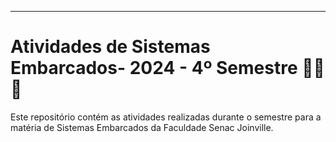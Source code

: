 ---

# Atividades de Sistemas Embarcados- 2024 - 4º Semestre 👩‍💻🔗

Este repositório contém as atividades realizadas durante o semestre para a matéria de Sistemas Embarcados da Faculdade Senac Joinville.

<!--/*## Atividades*/

### Atividade 1: [Nome da Atividade]

- **Descrição:** [Descrição breve da atividade]
- **Tecnologias:** [Tecnologias usadas]
- **Instruções:** 
  1. Clone o repositório.
  2. Navegue para o diretório da atividade: `cd atividade1`.
  3. Siga as instruções no arquivo `README.md` da atividade.

### Atividade 2: [Nome da Atividade]

- **Descrição:** [Descrição breve da atividade]
- **Tecnologias:** [Tecnologias usadas]
- **Instruções:** 
  1. Clone o repositório.
  2. Navegue para o diretório da atividade: `cd atividade2`.
  3. Siga as instruções no arquivo `README.md` da atividade.

### Atividade 3: [Nome da Atividade]

- **Descrição:** [Descrição breve da atividade]
- **Tecnologias:** [Tecnologias usadas]
- **Instruções:** 
  1. Clone o repositório.
  2. Navegue para o diretório da atividade: `cd atividade3`.
  3. Siga as instruções no arquivo `README.md` da atividade.

## Como Usar

1. Clone o repositório:
   ```bash
   git clone https://github.com/usuario/nome-do-repositorio.git
   ```

2. Navegue para a atividade desejada:
   ```bash
   cd atividade1  # ou atividade2, atividade3, etc.
   ```

3. Siga as instruções específicas no arquivo `README.md` dentro de cada diretório de atividade.

## Contato

Para dúvidas ou ajuda, entre em contato com o professor ou colegas de turma. */ -->


